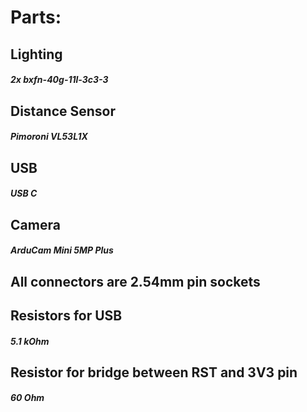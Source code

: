 # Parts:

## Lighting
##### 2x bxfn-40g-11l-3c3-3

## Distance Sensor 
##### Pimoroni VL53L1X

## USB
##### USB C

## Camera 
##### ArduCam Mini 5MP Plus

## All connectors are 2.54mm pin sockets

## Resistors for USB
##### 5.1 kOhm

## Resistor for bridge between RST and 3V3 pin
##### 60 Ohm

